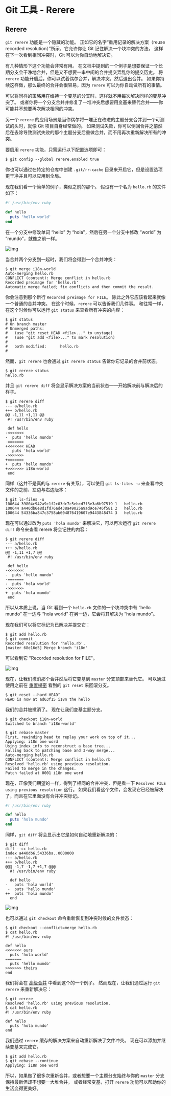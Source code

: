 # Git 工具 - Rerere

## Rerere

`git rerere` 功能是一个隐藏的功能。 正如它的名字“重用记录的解决方案（reuse recorded resolution）”所示，它允许你让 Git 记住解决一个块冲突的方法， 这样在下一次看到相同冲突时，Git 可以为你自动地解决它。

有几种情形下这个功能会非常有用。 在文档中提到的一个例子是想要保证一个长期分支会干净地合并，但是又不想要一串中间的合并提交弄乱你的提交历史。 将 `rerere` 功能开启后，你可以试着偶尔合并，解决冲突，然后退出合并。 如果你持续这样做，那么最终的合并会很容易，因为 `rerere` 可以为你自动做所有的事情。

可以将同样的策略用在维持一个变基的分支时，这样就不用每次解决同样的变基冲突了。 或者你将一个分支合并并修复了一堆冲突后想要用变基来替代合并——你可能并不想要再次解决相同的冲突。

另一个 `rerere` 的应用场景是当你偶尔将一堆正在改进的主题分支合并到一个可测试的头时，就像 Git 项目自身经常做的。 如果测试失败，你可以倒回合并之前然后在去除导致测试失败的那个主题分支后重做合并，而不用再次重新解决所有的冲突。

要启用 `rerere` 功能，只需运行以下配置选项即可：

```shell
$ git config --global rerere.enabled true
```

你也可以通过在特定的仓库中创建 `.git/rr-cache` 目录来开启它，但是设置选项更干净并且可以应用到全局。

现在我们看一个简单的例子，类似之前的那个。 假设有一个名为 `hello.rb` 的文件如下：

```ruby
#! /usr/bin/env ruby

def hello
  puts 'hello world'
end
```

在一个分支中修改单词 “hello” 为 “hola”，然后在另一个分支中修改 “world” 为 “mundo”，就像之前一样。

![img](https://github.com/linl-sec/linlsec.github.io/blob/main/images/Git/rerere1.png)

当合并两个分支到一起时，我们将会得到一个合并冲突：

```shell
$ git merge i18n-world
Auto-merging hello.rb
CONFLICT (content): Merge conflict in hello.rb
Recorded preimage for 'hello.rb'
Automatic merge failed; fix conflicts and then commit the result.
```

你会注意到那个新行 `Recorded preimage for FILE`。 除此之外它应该看起来就像一个普通的合并冲突。 在这个时候，`rerere` 可以告诉我们几件事。 和往常一样，在这个时候你可以运行 `git status` 来查看所有冲突的内容：

```shell
$ git status
# On branch master
# Unmerged paths:
#   (use "git reset HEAD <file>..." to unstage)
#   (use "git add <file>..." to mark resolution)
#
#	both modified:      hello.rb
#
```

然而，`git rerere` 也会通过 `git rerere status` 告诉你它记录的合并前状态。

```shell
$ git rerere status
hello.rb
```

并且 `git rerere diff` 将会显示解决方案的当前状态——开始解决前与解决后的样子。

```shell
$ git rerere diff
--- a/hello.rb
+++ b/hello.rb
@@ -1,11 +1,11 @@
 #! /usr/bin/env ruby

 def hello
-<<<<<<<
-  puts 'hello mundo'
-=======
+<<<<<<< HEAD
   puts 'hola world'
->>>>>>>
+=======
+  puts 'hello mundo'
+>>>>>>> i18n-world
 end
```

同样（这并不是真的与 `rerere` 有关系），可以使用 `git ls-files -u` 来查看冲突文件的之前、左边与右边版本：

```shell
$ git ls-files -u
100644 39804c942a9c1f2c03dc7c5ebcd7f3e3a6b97519 1	hello.rb
100644 a440db6e8d1fd76ad438a49025a9ad9ce746f581 2	hello.rb
100644 54336ba847c3758ab604876419607e9443848474 3	hello.rb
```

现在可以通过改为 `puts 'hola mundo'` 来解决它，可以再次运行 `git rerere diff` 命令来查看 rerere 将会记住的内容：

```shell
$ git rerere diff
--- a/hello.rb
+++ b/hello.rb
@@ -1,11 +1,7 @@
 #! /usr/bin/env ruby

 def hello
-<<<<<<<
-  puts 'hello mundo'
-=======
-  puts 'hola world'
->>>>>>>
+  puts 'hola mundo'
 end
```

所以从本质上说，当 Git 看到一个 `hello.rb` 文件的一个块冲突中有 “hello mundo” 在一边与 “hola world” 在另一边，它会将其解决为 “hola mundo”。

现在我们可以将它标记为已解决并提交它：

```shell
$ git add hello.rb
$ git commit
Recorded resolution for 'hello.rb'.
[master 68e16e5] Merge branch 'i18n'
```

可以看到它 "Recorded resolution for FILE"。

![img](https://github.com/linl-sec/linlsec.github.io/blob/main/images/Git/rerere2.png)

现在，让我们撤消那个合并然后将它变基到 `master` 分支顶部来替代它。 可以通过使用之前在 [重置揭密](https://git-scm.com/book/zh/v2/ch00/_git_reset) 看到的 `git reset` 来回滚分支。

```shell
$ git reset --hard HEAD^
HEAD is now at ad63f15 i18n the hello
```

我们的合并被撤消了。 现在让我们变基主题分支。

```shell
$ git checkout i18n-world
Switched to branch 'i18n-world'

$ git rebase master
First, rewinding head to replay your work on top of it...
Applying: i18n one word
Using index info to reconstruct a base tree...
Falling back to patching base and 3-way merge...
Auto-merging hello.rb
CONFLICT (content): Merge conflict in hello.rb
Resolved 'hello.rb' using previous resolution.
Failed to merge in the changes.
Patch failed at 0001 i18n one word
```

现在，正像我们期望的一样，得到了相同的合并冲突，但是看一下 `Resolved FILE using previous resolution` 这行。 如果我们看这个文件，会发现它已经被解决了，而且在它里面没有合并冲突标记。

```ruby
#! /usr/bin/env ruby

def hello
  puts 'hola mundo'
end
```

同样，`git diff` 将会显示出它是如何自动地重新解决的：

```shell
$ git diff
diff --cc hello.rb
index a440db6,54336ba..0000000
--- a/hello.rb
+++ b/hello.rb
@@@ -1,7 -1,7 +1,7 @@@
  #! /usr/bin/env ruby

  def hello
-   puts 'hola world'
 -  puts 'hello mundo'
++  puts 'hola mundo'
  end
```

![img](https://github.com/linl-sec/linlsec.github.io/blob/main/images/Git/rerere3.png)

也可以通过 `git checkout` 命令重新恢复到冲突时候的文件状态：

```shell
$ git checkout --conflict=merge hello.rb
$ cat hello.rb
#! /usr/bin/env ruby

def hello
<<<<<<< ours
  puts 'hola world'
=======
  puts 'hello mundo'
>>>>>>> theirs
end
```

我们将会在 [高级合并](https://git-scm.com/book/zh/v2/ch00/_advanced_merging) 中看到这个的一个例子。 然而现在，让我们通过运行 `git rerere` 来重新解决它：

```shell
$ git rerere
Resolved 'hello.rb' using previous resolution.
$ cat hello.rb
#! /usr/bin/env ruby

def hello
  puts 'hola mundo'
end
```

我们通过 `rerere` 缓存的解决方案来自动重新解决了文件冲突。 现在可以添加并继续变基来完成它。

```shell
$ git add hello.rb
$ git rebase --continue
Applying: i18n one word
```

所以，如果做了很多次重新合并，或者想要一个主题分支始终与你的 `master` 分支保持最新但却不想要一大堆合并， 或者经常变基，打开 `rerere` 功能可以帮助你的生活变得更美好。

